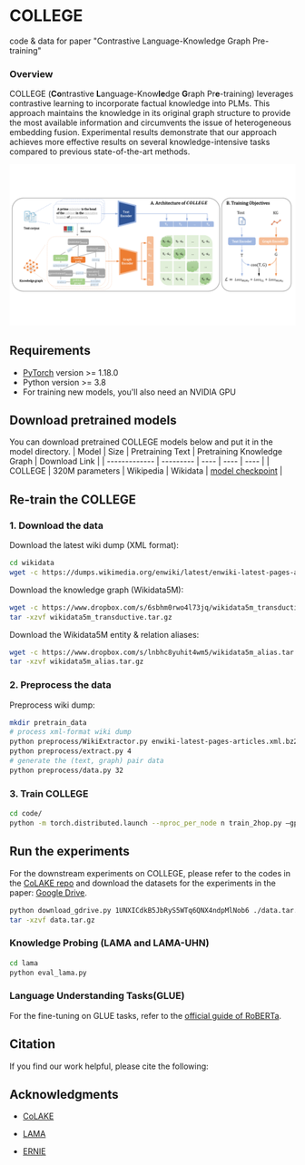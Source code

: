 # COLLEGE
code & data for paper "Contrastive Language-Knowledge Graph Pre-training"
### Overview
COLLEGE (**Co**ntrastive **L**anguage-Know**le**dge **G**raph Pr**e**-training) leverages contrastive learning to incorporate factual knowledge into PLMs. This approach maintains the knowledge in its original graph structure to provide the most available information and circumvents the issue of heterogeneous embedding fusion. Experimental results demonstrate that our approach achieves more effective results on several knowledge-intensive tasks compared to previous state-of-the-art methods.

<p align="center">
  <img src="model.pdf" width="1000" title="COLLEGE model overview" alt="">
</p>

## Requirements

- [PyTorch](http://pytorch.org/) version >= 1.18.0
- Python version >= 3.8
- For training new models, you'll also need an NVIDIA GPU

## Download pretrained models
You can download pretrained COLLEGE models below and put it in the model directory.
| Model | Size | Pretraining Text | Pretraining Knowledge Graph | Download Link |
| ------------- | --------- | ---- | ---- | ---- |
| COLLEGE   | 320M parameters | Wikipedia | Wikidata | [model checkpoint](https://nlp.stanford.edu/projects/myasu/DRAGON/models/general_model.pt) |


## Re-train the COLLEGE
### 1. Download the data

Download the latest wiki dump (XML format):

```bash
cd wikidata
wget -c https://dumps.wikimedia.org/enwiki/latest/enwiki-latest-pages-articles.xml.bz2
```

Download the knowledge graph (Wikidata5M):

```bash
wget -c https://www.dropbox.com/s/6sbhm0rwo4l73jq/wikidata5m_transductive.tar.gz?dl=1
tar -xzvf wikidata5m_transductive.tar.gz
```

Download the Wikidata5M entity & relation aliases:

```bash
wget -c https://www.dropbox.com/s/lnbhc8yuhit4wm5/wikidata5m_alias.tar.gz?dl=1
tar -xzvf wikidata5m_alias.tar.gz
```

### 2. Preprocess the data

Preprocess wiki dump:

```bash
mkdir pretrain_data
# process xml-format wiki dump
python preprocess/WikiExtractor.py enwiki-latest-pages-articles.xml.bz2 -o pretrain_data/output -l --min_text_length 100 --filter_disambig_pages -it abbr,b,big --processes 4
python preprocess/extract.py 4
# generate the (text, graph) pair data
python preprocess/data.py 32
```

### 3. Train COLLEGE


```bash
cd code/
python -m torch.distributed.launch --nproc_per_node n train_2hop.py —gpu_num=n # replace the $n$ as the gpu number
```

## Run the experiments
For the downstream experiments on COLLEGE, please refer to the codes in the [CoLAKE repo](https://github.com/txsun1997/CoLAKE) and download the datasets for the experiments in the paper: [Google Drive](https://drive.google.com/file/d/1UNXICdkB5JbRyS5WTq6QNX4ndpMlNob6/view?usp=sharing).

```bash
python download_gdrive.py 1UNXICdkB5JbRyS5WTq6QNX4ndpMlNob6 ./data.tar.gz
tar -xzvf data.tar.gz
```

### Knowledge Probing (LAMA and LAMA-UHN)

```bash
cd lama
python eval_lama.py
```

### Language Understanding Tasks(GLUE)

For the fine-tuning on GLUE tasks, refer to the [official guide of RoBERTa](examples/roberta/README.glue.md).


## Citation
If you find our work helpful, please cite the following:


## Acknowledgments

- [CoLAKE](https://github.com/txsun1997/CoLAKE)

- [LAMA](https://github.com/facebookresearch/LAMA)

- [ERNIE](https://github.com/thunlp/ERNIE)
